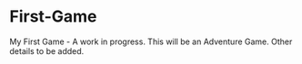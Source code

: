# First-Game
My First Game - A work in progress.
This will be an Adventure Game.
Other details to be added.
